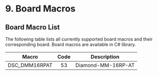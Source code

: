 # 9. Board Macros

## Board Macro List

The following table lists all currently supported board macros and their corresponding board. Board macros are available in C# library.

| Macro          | Code | Description        |
| -------------- | :--: | ------------------ |
| DSC\_DMM16RPAT |  53  | Diamond-MM-16RP-AT |
